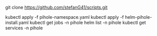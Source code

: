 git clone https://github.com/stefanG41/scripts.git

kubectl apply -f pihole-namespace.yaml
kubectl apply -f helm-pihole-install.yaml
kubectl get jobs -n pihole
helm list -n pihole
kubectl get services -n pihole
